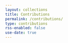 ```yaml
---
layout: collections
title: Contributions
permalink: /contributions/
type: contributions
rss-enabled: false
use-date: true
---
```

